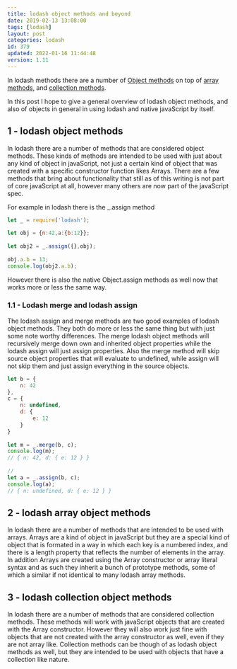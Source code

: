 ```yaml
---
title: lodash object methods and beyond
date: 2019-02-13 13:08:00
tags: [lodash]
layout: post
categories: lodash
id: 379
updated: 2022-01-16 11:44:48
version: 1.11
---
```


In lodash methods there are a number of [Object methods](https://lodash.com/docs/4.17.11#assign) on top of [array methods](/2019/02/14/lodash_array/), and [collection methods](/2022/01/14/lodash_collection/).

In this post I hope to give a general overview of lodash object methods, and also of objects in general in using lodash and native javaScript by itself.

<!-- more -->

## 1 - lodash object methods

In lodash there are a number of methods that are considered object methods. These kinds of methods are intended to be used with just about any kind of object in javaScript, not just a certain kind of object that was created with a specific constructor function likes Arrays. There are a few methods that bring about functionality that still as of this writing is not part of core javaScript at all, however many others are now part of the javaScript spec. 

For example in lodash there is the \_.assign method

```js
let _ = require('lodash');
 
let obj = {n:42,a:{b:12}};
 
let obj2 = _.assign({},obj);
 
obj.a.b = 13;
console.log(obj2.a.b);
```

However there is also the native Object.assign methods as well now that works more or less the same way.

### 1.1 - Lodash merge and lodash assign

The lodash assign and merge methods are two good examples of lodash object methods. They both do more or less the same thing but with just some note worthy differences. The merge lodash object methods will recursively merge down own and inherited object properties while the lodash assign will just assign properties. Also the merge method will skip source object properties that will evaluate to undefined, while assign will not skip them and just assign everything in the source objects.

```js
let b = {
    n: 42
},
c = {
    n: undefined,
    d: {
        e: 12
    }
}
 
let m = _.merge(b, c);
console.log(m);
// { n: 42, d: { e: 12 } }
 
//
let a = _.assign(b, c);
console.log(a);
// { n: undefined, d: { e: 12 } }
```

## 2 - lodash array object methods

In lodash there are a number of methods that are intended to be used with arrays. Arrays are a kind of object in javaScript but they are a special kind of object that is formated in a way in which each key is a numbered index, and there is a length property that reflects the number of elements in the array. In addition Arrays are created using the Array constructor or array literal syntax and as such they inherit a bunch of prototype methods, some of which a similar if not identical to many lodash array methods.

## 3 - lodash collection object methods

In lodash there are a number of methods that are considered collection methods. These methods will work with javaScript objects that are created with the Array constructor. However they will also work just fine with objects that are not created with the array constructor as well, even if they are not array like. Collection methods can be though of as lodash object methods as well, but they are intended to be used with objects that have a collection like nature.

